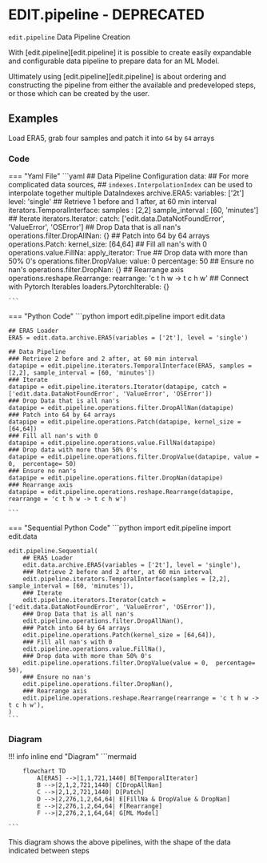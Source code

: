 # EDIT.pipeline - DEPRECATED

`edit.pipeline` Data Pipeline Creation

With [edit.pipeline][edit.pipeline] it is possible to create easily expandable and configurable data pipeline to prepare data for an ML Model.

Ultimately using [edit.pipeline][edit.pipeline] is about ordering and constructing the pipeline from either the available and predeveloped steps, or those which can be created by the user.

## Examples

Load ERA5, grab four samples and patch it into `64` by `64` arrays

### Code

=== "Yaml File"
    ```yaml
    ## Data Pipeline Configuration
    data:
        ## For more complicated data sources, 
        ## `indexes.InterpolationIndex` can be used to interpolate together multiple DataIndexes
        archive.ERA5:
            variables: ['2t']
            level: 'single'
        ## Retrieve 1 before and 1 after, at 60 min interval
        iterators.TemporalInterface:
            samples : [2,2]
            sample_interval : [60, 'minutes']
        ## Iterate
        iterators.Iterator:
            catch: ['edit.data.DataNotFoundError', 'ValueError', 'OSError']
        ## Drop Data that is all nan's
        operations.filter.DropAllNan: {}
        ## Patch into 64 by 64 arrays
        operations.Patch:
            kernel_size: [64,64]
        ## Fill all nan's with 0
        operations.value.FillNa:
            apply_iterator: True
        ## Drop data with more than 50% 0's
        operations.filter.DropValue:
            value: 0
            percentage: 50
        ## Ensure no nan's
        operations.filter.DropNan: {}
        ## Rearrange axis
        operations.reshape.Rearrange:
            rearrange: 'c t h w -> t c h w'
        ## Connect with Pytorch Iterables
        loaders.PytorchIterable: {}

    ```

=== "Python Code"
    ```python
    import edit.pipeline
    import edit.data

    ## ERA5 Loader
    ERA5 = edit.data.archive.ERA5(variables = ['2t'], level = 'single')

    ## Data Pipeline
    ### Retrieve 2 before and 2 after, at 60 min interval
    datapipe = edit.pipeline.iterators.TemporalInterface(ERA5, samples = [2,2], sample_interval = [60, 'minutes'])
    ### Iterate 
    datapipe = edit.pipeline.iterators.Iterator(datapipe, catch = ['edit.data.DataNotFoundError', 'ValueError', 'OSError'])
    ### Drop Data that is all nan's
    datapipe = edit.pipeline.operations.filter.DropAllNan(datapipe)
    ### Patch into 64 by 64 arrays
    datapipe = edit.pipeline.operations.Patch(datapipe, kernel_size = [64,64])
    ### Fill all nan's with 0
    datapipe = edit.pipeline.operations.value.FillNa(datapipe)
    ### Drop data with more than 50% 0's
    datapipe = edit.pipeline.operations.filter.DropValue(datapipe, value = 0,  percentage= 50)
    ### Ensure no nan's
    datapipe = edit.pipeline.operations.filter.DropNan(datapipe)
    ### Rearrange axis
    datapipe = edit.pipeline.operations.reshape.Rearrange(datapipe, rearrange = 'c t h w -> t c h w')

    ```

=== "Sequential Python Code"
    ```python
    import edit.pipeline
    import edit.data

    edit.pipeline.Sequential(
        ## ERA5 Loader
        edit.data.archive.ERA5(variables = ['2t'], level = 'single'),
        ### Retrieve 2 before and 2 after, at 60 min interval
        edit.pipeline.iterators.TemporalInterface(samples = [2,2], sample_interval = [60, 'minutes']),
        ### Iterate 
        edit.pipeline.iterators.Iterator(catch = ['edit.data.DataNotFoundError', 'ValueError', 'OSError']),
        ### Drop Data that is all nan's
        edit.pipeline.operations.filter.DropAllNan(),
        ### Patch into 64 by 64 arrays
        edit.pipeline.operations.Patch(kernel_size = [64,64]),
        ### Fill all nan's with 0
        edit.pipeline.operations.value.FillNa(),
        ### Drop data with more than 50% 0's
        edit.pipeline.operations.filter.DropValue(value = 0,  percentage= 50),
        ### Ensure no nan's
        edit.pipeline.operations.filter.DropNan(),
        ### Rearrange axis
        edit.pipeline.operations.reshape.Rearrange(rearrange = 'c t h w -> t c h w'),
    )
    ```

### Diagram

!!! info inline end "Diagram"
    ```mermaid

        flowchart TD
            A[ERA5] -->|1,1,721,1440| B[TemporalIterator]
            B -->|2,1,2,721,1440| C[DropAllNan]
            C -->|2,1,2,721,1440| D[Patch]
            D -->|2,276,1,2,64,64| E[FillNa & DropValue & DropNan]
            E -->|2,276,1,2,64,64| F[Rearrange]
            F -->|2,276,2,1,64,64| G[ML Model]

    ```

This diagram shows the above pipelines, with the shape of the data indicated between steps
